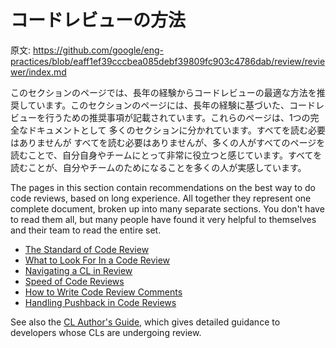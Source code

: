 # コードレビューの方法

原文: https://github.com/google/eng-practices/blob/eaff1ef39cccbea085debf39809fc903c4786dab/review/reviewer/index.md

このセクションのページでは、長年の経験からコードレビューの最適な方法を推奨しています。このセクションのページには、長年の経験に基づいた、コードレビューを行うための推奨事項が記載されています。これらのページは、1つの完全なドキュメントとして 多くのセクションに分かれています。すべてを読む必要はありませんが すべてを読む必要はありませんが、多くの人がすべてのページを読むことで、自分自身やチームにとって非常に役立つと感じています。すべてを読むことが、自分やチームのためになることを多くの人が実感しています。

The pages in this section contain recommendations on the best way to do code
reviews, based on long experience. All together they represent one complete
document, broken up into many separate sections. You don't have to read them
all, but many people have found it very helpful to themselves and their team to
read the entire set.

-   [The Standard of Code Review](standard.md)
-   [What to Look For In a Code Review](looking-for.md)
-   [Navigating a CL in Review](navigate.md)
-   [Speed of Code Reviews](speed.md)
-   [How to Write Code Review Comments](comments.md)
-   [Handling Pushback in Code Reviews](pushback.md)

See also the [CL Author's Guide](../developer/index.md), which gives detailed
guidance to developers whose CLs are undergoing review.
